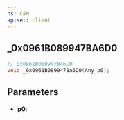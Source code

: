 ```yaml
---
ns: CAM
apiset: client
---
```

## _0x0961B089947BA6D0

```c
// 0x0961B089947BA6D0
void _0x0961B089947BA6D0(Any p0);
```


## Parameters
* **p0**:




